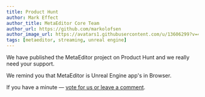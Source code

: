 ```yaml
---
title: Product Hunt
author: Mark Effect
author_title: MetaEditor Core Team
author_url: https://github.com/markolofsen
author_image_url: https://avatars1.githubusercontent.com/u/13606299?v=4
tags: [metaeditor, streaming, unreal engine]
---
```


We have published the MetaEditor project on Product Hunt and we really need your support. 

We remind you that MetaEditor is Unreal Engine app's in Browser.

If you have a minute — [vote for us or leave a comment](https://www.producthunt.com/products/metaeditor).
